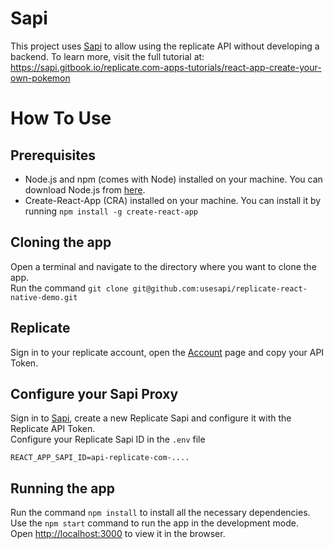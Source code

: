 # Sapi
This project uses [Sapi](https://usesapi.com) to allow using the replicate API without developing a backend. To learn more, visit the full tutorial at: https://sapi.gitbook.io/replicate.com-apps-tutorials/react-app-create-your-own-pokemon

# How To Use

## Prerequisites

- Node.js and npm (comes with Node) installed on your machine. You can download Node.js from [here](https://nodejs.org/en/download/).
- Create-React-App (CRA) installed on your machine. You can install it by running `npm install -g create-react-app`

## Cloning the app

Open a terminal and navigate to the directory where you want to clone the app.\
Run the command `git clone git@github.com:usesapi/replicate-react-native-demo.git`

## Replicate
Sign in to your replicate account, open the [Account](https://replicate.com/account) page and copy your API Token.

## Configure your Sapi Proxy

Sign in to [Sapi](https://console.usesapi.com), create a new Replicate Sapi and configure it with the Replicate API Token.\
Configure your Replicate Sapi ID in the `.env` file

```
REACT_APP_SAPI_ID=api-replicate-com-....
```

## Running the app

Run the command `npm install` to install all the necessary dependencies.\
Use the `npm start` command to run the app in the development mode.\
Open [http://localhost:3000](http://localhost:3000) to view it in the browser.